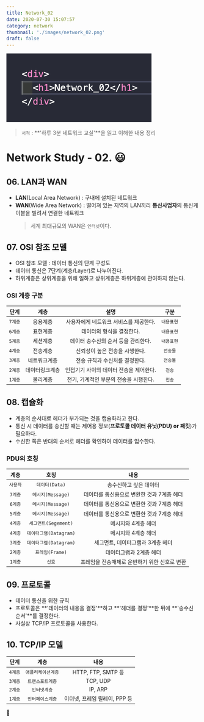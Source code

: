 ```yaml
---
title: Network_02
date: 2020-07-30 15:07:57
category: network
thumbnail: './images/network_02.png'
draft: false
---
```


![](./images/network_02.png)

> `서적` : **'하루 3분 네트워크 교실'**을 읽고 이해한 내용 정리

# Network Study - 02. 😃

## 06. LAN과 WAN

- **LAN**(Local Area Network) : 구내에 설치된 네트워크
- **WAN**(Wide Area Network) : 떨어져 있는 지역의 LAN끼리 **통신사업자**의 통신케이블을 빌려서 연결한 네트워크
  > 세계 최대규모의 WAN은 `인터넷`이다.

## 07. OSI 참조 모델

- OSI 참조 모델 : 데이터 통신의 단계 구성도
- 데이터 통신은 7단계(계층/Layer)로 나누어진다.
- 하위계층은 상위계층을 위해 일하고 상위계층은 하위계층에 관여하지 않는다.

### OSI 계층 구분

|  단계   |      계층      |                  설명                   |    구분    |
| :-----: | :------------: | :-------------------------------------: | :--------: |
| `7계층` |    응용계층    | 사용자에게 네트워크 서비스를 제공한다.  | `내용표현` |
| `6계층` |    표현계층    |        데이터의 형식을 결정한다.        | `내용표현` |
| `5계층` |    세션계층    |   데이터 송수신의 순서 등을 관리한다.   | `내용표현` |
| `4계층` |    전송계층    |     신뢰성이 높은 전송을 시행한다.      |  `전송물`  |
| `3계층` |  네트워크계층  |     전송 규칙과 수신처를 결정한다.      |  `전송물`  |
| `2계층` | 데이터링크계층 | 인접기기 사이의 데이터 전송을 제어한다. |   `전송`   |
| `1계층` |    물리계층    | 전기, 기계적인 부분의 전송을 시행한다.  |   `전송`   |

## 08. 캡슐화

- 계층의 순서대로 헤더가 부가되는 것을 캡슐화라고 한다.
- 통신 시 데이터를 송신할 때는 제어용 정보(**프로토콜 데이터 유닛(PDU) or 패킷**)가 필요하다.
- 수신한 쪽은 반대의 순서로 헤더를 확인하여 데이터를 입수한다.

### PDU의 호칭

|   계층   |          호칭          |                     내용                      |
| :------: | :--------------------: | :-------------------------------------------: |
| `사용자` |     `데이터(Data)`     |            송수신하고 싶은 데이터             |
| `7계층`  |   `메시지(Message)`    |  데이터를 통신용으로 변환한 것과 7계층 헤더   |
| `6계층`  |   `메시지(Message)`    |  데이터를 통신용으로 변환한 것과 7계층 헤더   |
| `5계층`  |   `메시지(Message)`    |  데이터를 통신용으로 변환한 것과 7계층 헤더   |
| `4계층`  |  `세그먼트(Segement)`  |              메시지와 4계층 헤더              |
| `4계층`  | `데이터그램(Datagram)` |              메시지와 4계층 헤더              |
| `3계층`  | `데이터그램(Datagram)` |       세그먼트, 데이터그램과 3계층 헤더       |
| `2계층`  |    `프레임(Frame)`     |            데이터그램과 2계층 헤더            |
| `1계층`  |         `신호`         | 프레임을 전송매체로 운반하기 위한 신호로 변환 |

## 09. 프로토콜

- 데이터 통신을 위한 규칙
- 프로토콜은 **'데이터의 내용을 결정'**하고 **'헤더를 결정'**한 뒤에 **'송수신 순서'**를 결정한다.
- 사실상 TCP/IP 프로토콜을 사용한다.

## 10. TCP/IP 모델

|  단계   |        계층        |             내용              |
| :-----: | :----------------: | :---------------------------: |
| `4계층` | `애플리케이션계층` |      HTTP, FTP, SMTP 등       |
| `3계층` |  `트랜스포트계층`  |           TCP, UDP            |
| `2계층` |    `인터넷계층`    |            IP, ARP            |
| `1계층` |  `인터페이스계층`  | 이더넷, 프레임 릴레이, PPP 등 |

👋
